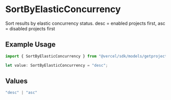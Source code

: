 # SortByElasticConcurrency

Sort results by elastic concurrency status. desc = enabled projects first, asc = disabled projects first

## Example Usage

```typescript
import { SortByElasticConcurrency } from "@vercel/sdk/models/getprojectsop.js";

let value: SortByElasticConcurrency = "desc";
```

## Values

```typescript
"desc" | "asc"
```